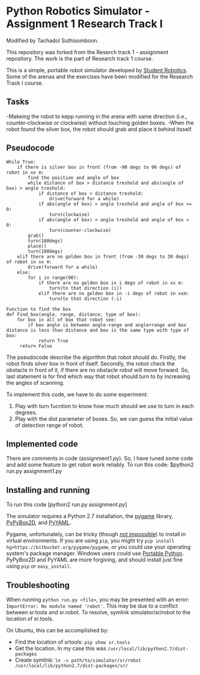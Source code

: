 Python Robotics Simulator - Assignment 1 Research Track I
================================
Modified by Tachadol Suthisomboon.

This repository was forked from the Reserch track 1 - assignment repository. The work is the part of Research track 1 course.

This is a simple, portable robot simulator developed by [Student Robotics](https://studentrobotics.org).
Some of the arenas and the exercises have been modified for the Research Track I course.

Tasks
--------------------
-Makeing the robot to kepp running in the arena with same direction (i.e., counter-clockwise or clockwise) without touching golden boxes.
-When the robot found the silver box, the robot should grab and place it behind itsself.

Pseudocode
--------------------
```
While True:
    if there is silver box in front (from -90 degs to 90 degs) of robot in xx m:
        find the position and angle of box
        while distance of box > distance treshold and abs(angle of box) > angle treshold:
            if distance of box > distance treshold:
                drive(forward for a while)
            if abs(angle of box) > angle treshold and angle of box >= 0:
                turn(clockwise)
            if abs(angle of box) > angle treshold and angle of box < 0:
                turn(counter-clockwise)
        grab()
        turn(180degs)
        place()
        turn(180degs)
    elif there are no golden box in front (from -30 degs to 30 degs) of robot in xx m:
        drive(forward for a while)
    else:
        for i in range(90):
            if there are no golden box in i degs of robot in xx m:
                turn(to that direction (i))
            elif there are no golden box in -i degs of robot in xxm:
                turn(to that direction (-i)       

Function to find the box
def Find_box(angle, range, distance, type of box):
    for box in all of box that robot see:
        if box angle is between angle-range and angle+range and box distance is less than distance and box is the same type with type of box:
            return True
     return False
```
The pseudocode describe the algorithm that robot should do. Firstly, the robot finds silver box in front of itself. Secondly, the robot check the obstacle in front of it, if there are no obstacle robot will move forward. So, last statement is for find which way that robot should turn to by increasing the angles of scanning.

To implement this code, we have to do some experiment:
1. Play with turn fucntion to know how much should we use to turn in each degrees.
2. Play with the dist parameter of boxes. So, we can guess the initial value of detection range of robot.

Implemented code
--------------------

There are comments in code (assignment1.py). So, I have tuned some code and add some feature to get robot work reliably.
To run this code: $python2 run.py assignment1.py

Installing and running
----------------------
To run this code
[python2 run.py assignment.py]

The simulator requires a Python 2.7 installation, the [pygame](http://pygame.org/) library, [PyPyBox2D](https://pypi.python.org/pypi/pypybox2d/2.1-r331), and [PyYAML](https://pypi.python.org/pypi/PyYAML/).

Pygame, unfortunately, can be tricky (though [not impossible](http://askubuntu.com/q/312767)) to install in virtual environments. If you are using `pip`, you might try `pip install hg+https://bitbucket.org/pygame/pygame`, or you could use your operating system's package manager. Windows users could use [Portable Python](http://portablepython.com/). PyPyBox2D and PyYAML are more forgiving, and should install just fine using `pip` or `easy_install`.

## Troubleshooting

When running `python run.py <file>`, you may be presented with an error: `ImportError: No module named 'robot'`. This may be due to a conflict between sr.tools and sr.robot. To resolve, symlink simulator/sr/robot to the location of sr.tools.

On Ubuntu, this can be accomplished by:
* Find the location of srtools: `pip show sr.tools`
* Get the location. In my case this was `/usr/local/lib/python2.7/dist-packages`
* Create symlink: `ln -s path/to/simulator/sr/robot /usr/local/lib/python2.7/dist-packages/sr/`
